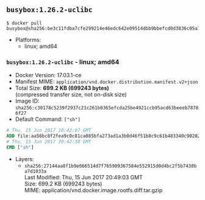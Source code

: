 ## `busybox:1.26.2-uclibc`

```console
$ docker pull busybox@sha256:be3c11fdba7cfe299214e46edc642e09514dbb9bbefcd0d3836c05a1e0cd0642
```

-	Platforms:
	-	linux; amd64

### `busybox:1.26.2-uclibc` - linux; amd64

-	Docker Version: 17.03.1-ce
-	Manifest MIME: `application/vnd.docker.distribution.manifest.v2+json`
-	Total Size: **699.2 KB (699243 bytes)**  
	(compressed transfer size, not on-disk size)
-	Image ID: `sha256:c30178c5239f2937c21c261b0365efcda25be4921ccb95acd63beeeb78786f27`
-	Default Command: `["sh"]`

```dockerfile
# Thu, 15 Jun 2017 20:42:07 GMT
ADD file:aa56bc8f2fea9c0c81ca085bfa273ad1a3b0d46f51b8c9c61b483340c902024f in / 
# Thu, 15 Jun 2017 20:42:30 GMT
CMD ["sh"]
```

-	Layers:
	-	`sha256:27144aa8f1b9e066514d7f765909367584e552915d0d4bc2f5b7438ba7d1033a`  
		Last Modified: Thu, 15 Jun 2017 20:49:03 GMT  
		Size: 699.2 KB (699243 bytes)  
		MIME: application/vnd.docker.image.rootfs.diff.tar.gzip

